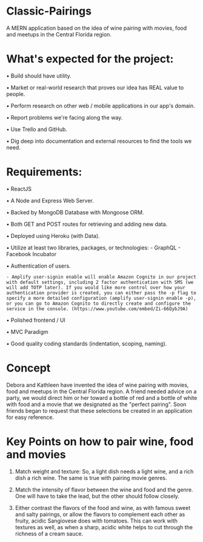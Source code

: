 # Classic-Pairings
A MERN application based on the idea of wine pairing with movies, food and meetups in the Central Florida region.

# What's expected for the project:
•	Build should have utility.

•	Market or real-world research that proves our idea has REAL value to people.

•	Perform research on other web / mobile applications in our app's domain.

•	Report problems we're facing along the way.

•	Use Trello and GitHub.

•	Dig deep into documentation and external resources to find the tools we need.

# Requirements:
•	ReactJS

•	A Node and Express Web Server.

•	Backed by MongoDB Database with Mongoose ORM.

•	Both GET and POST routes for retrieving and adding new data.

•	Deployed using Heroku (with Data).

•	Utilize at least two libraries, packages, or technologies:
    - GraphQL
    - Facebook Incubator

•	Authentication of users.

    - Amplify user-signin enable will enable Amazon Cognito in our project with default settings, including 2 factor authentication with SMS (we will add TOTP later). If you would like more control over how your authentication provider is created, you can either pass the -p flag to specify a more detailed configuration (amplify user-signin enable -p), or you can go to Amazon Cognito to directly create and configure the service in the console. (https://www.youtube.com/embed/Zi-66QybJ9A)

•	Polished frontend / UI

•	MVC Paradigm

•	Good quality coding standards (indentation, scoping, naming).

# Concept
Debora and Kathleen have invented the idea of wine pairing with movies, food and meetups in the Central Florida region. A friend needed advice on a party, we would direct him or her toward a bottle of red and a bottle of white with food and a movie that we designated as the "perfect pairing". Soon friends began to request that these selections be created in an application for easy reference.

# Key Points on how to pair wine, food and movies
1) Match weight and texture: So, a light dish needs a light wine, and a rich dish a rich wine. The same is true with pairing movie genres.

2) Match the intensity of flavor between the wine and food and the genre. One will have to take the lead, but the other should follow closely. 

3) Either contrast the flavors of the food and wine, as with famous sweet and salty pairings, or allow the flavors to complement each other as fruity, acidic Sangiovese does with tomatoes. This can work with textures as well, as when a sharp, acidic white helps to cut through the richness of a cream sauce.
